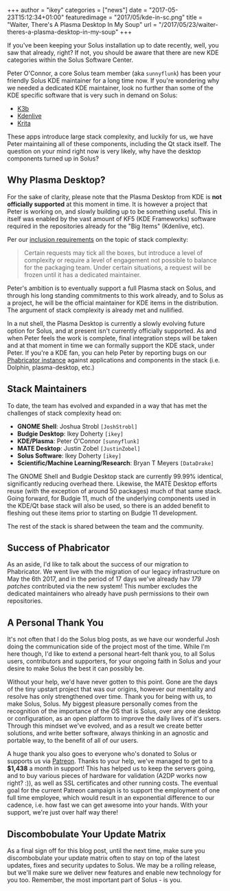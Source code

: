 +++
author = "ikey"
categories = ["news"]
date = "2017-05-23T15:12:34+01:00"
featuredimage = "2017/05/kde-in-sc.png"
title = "Waiter, There's A Plasma Desktop In My Soup"
url = "/2017/05/23/waiter-theres-a-plasma-desktop-in-my-soup"
+++

If you've been keeping your Solus installation up to date recently, well, you saw that already, right? If not, you should be aware that there are new KDE categories within the Solus Software Center.

Peter O'Connor, a core Solus team member (aka `sunnyflunk`) has been your friendly Solus KDE maintainer for a long time now. If you're wondering why we needed a dedicated KDE maintainer, look no further than some of the KDE specific software that is very such in demand on Solus:

 - [K3b](https://userbase.kde.org/K3b)
 - [Kdenlive](https://kdenlive.org/)
 - [Krita](https://krita.org/en/)

These apps introduce large stack complexity, and luckily for us, we have Peter maintaining all of these components, including the Qt stack itself. The question on your mind right now is very likely, why have the desktop components turned up in Solus?

## Why Plasma Desktop?

For the sake of clarity, please note that the Plasma Desktop from KDE is **not officially supported** at this moment in time. It is however a project that Peter is working on, and slowly building up to be something useful. This in itself was enabled by the vast amount of KF5 (KDE Frameworks) software required in the repositories already for the "Big Items" (Kdenlive, etc).

Per our [inclusion requirements](https://solus-project.com/articles/packaging/package-inclusion-policy/en/) on the topic of stack complexity:

> Certain requests may tick all the boxes, but introduce a level of complexity or require a level of engagement not possible to balance for the packaging team. Under certain situations, a request will be frozen until it has a dedicated maintainer.

Peter's ambition is to eventually support a full Plasma stack on Solus, and through his long standing commitments to this work already, and to Solus as a project, he will be the official maintainer for KDE items in the distribution. The argument of stack complexity is already met and nullified.

In a nut shell, the Plasma Desktop is currently a slowly evolving future option for Solus, and at present isn't currently officially supported. As and when Peter feels the work is complete, final integration steps will be taken and at that moment in time we can formally support the KDE stack, under Peter. If you're a KDE fan, you can help Peter by reporting bugs on our [Phabricator instance](https://dev.solus-project.com/) against applications and components in the stack (i.e. Dolphin, plasma-desktop, etc.)

## Stack Maintainers

To date, the team has evolved and expanded in a way that has met the challenges of stack complexity head on:

 - **GNOME Shell**: Joshua Strobl `[JoshStrobl]`
 - **Budgie Desktop**: Ikey Doherty `[ikey]`
 - **KDE/Plasma**: Peter O'Connor `[sunnyflunk]`
 - **MATE Desktop**: Justin Zobel `[JustinZobel]`
 - **Solus Software**: Ikey Doherty `[ikey]`
 - **Scientific/Machine Learning/Research**: Bryan T Meyers `[DataDrake]`

The GNOME Shell and Budgie Desktop stack are currently 99.99% identical, significantly reducing overhead there. Likewise, the MATE Desktop efforts reuse (with the exception of around 50 packages) much of that same stack. Going forward, for Budgie 11, much of the underlying components used in the KDE/Qt base stack will also be used, so there is an added benefit to fleshing out these items prior to starting on Budgie 11 development. 

The rest of the stack is shared between the team and the community.

## Success of Phabricator

As an aside, I'd like to talk about the success of our migration to Phabricator. We went live with the migration of our legacy infrastructure on May the 6th 2017, and in the period of 17 days we've already hav *179 patches* contributed via the new system! This number excludes the dedicated maintainers who already have push permissions to their own repositories.

## A Personal Thank You

It's not often that I do the Solus blog posts, as we have our wonderful Josh doing the communication side of the project most of the time. While I'm here though, I'd like to extend a personal heart-felt thank you, to all Solus users, contributors and supporters, for your ongoing faith in Solus and your desire to make Solus the best it can possibly be.

Without your help, we'd have never gotten to this point. Gone are the days of the tiny upstart project that was our origins, however our mentality and resolve has only strengthened over time. Thank you for being with us, to make Solus, Solus. My biggest pleasure personally comes from the recognition of the importance of the OS that is Solus, over any one desktop or configuration, as an open platform to improve the daily lives of it's users. Through this mindset we've evolved, and as a result we create better solutions, and write better software, always thinking in an agnostic and portable way, to the benefit of all of our users.

A huge thank you also goes to everyone who's donated to Solus or supports us via [Patreon](https://www.patreon.com/solus). Thanks to your help, we've managed to get to a **$1,438** a month in support! This has helped us to keep the servers going, and to buy various pieces of hardware for validation (A2DP works now right? :)), as well as SSL certificates and other running costs.  The eventual goal for the current Patreon campaign is to support the employment of one full time employee, which would result in an
exponential difference to our cadence, i.e. how fast we can get awesome into your hands. With your support, we're just over half way there!

## Discombobulate Your Update Matrix

As a final sign off for this blog post, until the next time, make sure you discombobulate your update matrix often to stay on top of the latest updates, fixes and security updates to Solus. We may be a rolling release, but we'll make sure we deliver new features and enable new technology for you too. Remember, the most important part of Solus - is you.
